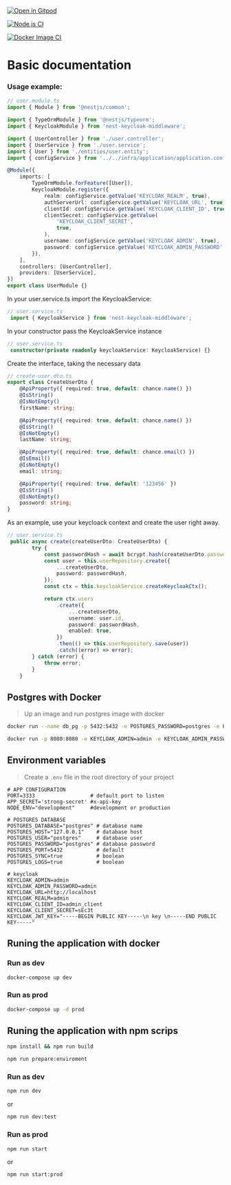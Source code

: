 [![Open in Gitpod](https://gitpod.io/button/open-in-gitpod.svg)](https://gitpod.io/#https://github.com/hebertcisco/nestjs-rest-boilerplate)

[![Node.js CI](https://github.com/hebertcisco/nestjs-rest-boilerplate/actions/workflows/node.js.yml/badge.svg)](https://github.com/hebertcisco/nestjs-rest-boilerplate/actions/workflows/node.js.yml)

[![Docker Image CI](https://github.com/hebertcisco/nestjs-rest-boilerplate/actions/workflows/docker-image.yml/badge.svg)](https://github.com/hebertcisco/nestjs-rest-boilerplate/actions/workflows/docker-image.yml)

# Basic documentation

### Usage example:

```ts
// user.module.ts
import { Module } from '@nestjs/common';

import { TypeOrmModule } from '@nestjs/typeorm';
import { KeycloakModule } from 'nest-keycloak-middleware';

import { UserController } from './user.controller';
import { UserService } from './user.service';
import { User } from './entities/user.entity';
import { configService } from '../../infra/application/application.config';

@Module({
    imports: [
        TypeOrmModule.forFeature([User]),
        KeycloakModule.register({
            realm: configService.getValue('KEYCLOAK_REALM', true),
            authServerUrl: configService.getValue('KEYCLOAK_URL', true),
            clientId: configService.getValue('KEYCLOAK_CLIENT_ID', true),
            clientSecret: configService.getValue(
                'KEYCLOAK_CLIENT_SECRET',
                true,
            ),
            username: configService.getValue('KEYCLOAK_ADMIN', true),
            password: configService.getValue('KEYCLOAK_ADMIN_PASSWORD', true),
        }),
    ],
    controllers: [UserController],
    providers: [UserService],
})
export class UserModule {}
```

In your user.service.ts import the KeycloakService:

```ts
// user.service.ts
 import { KeycloakService } from 'nest-keycloak-middleware';
```

In your constructor pass the KeycloakService instance

```ts
// user.service.ts
 constructor(private readonly keycloakService: KeycloakService) {}
```

Create the interface, taking the necessary data

```ts
// create-user.dto.ts
export class CreateUserDto {
    @ApiProperty({ required: true, default: chance.name() })
    @IsString()
    @IsNotEmpty()
    firstName: string;

    @ApiProperty({ required: true, default: chance.name() })
    @IsString()
    @IsNotEmpty()
    lastName: string;

    @ApiProperty({ required: true, default: chance.email() })
    @IsEmail()
    @IsNotEmpty()
    email: string;

    @ApiProperty({ required: true, default: '123456' })
    @IsString()
    @IsNotEmpty()
    password: string;
}
```

As an example, use your keycloack context and create the user right away.

```ts
// user.service.ts
 public async create(createUserDto: CreateUserDto) {
        try {
            const passwordHash = await bcrypt.hash(createUserDto.password, 8);
            const user = this.userRepository.create({
                ...createUserDto,
                password: passwordHash,
            });
            const ctx = this.keycloakService.createKeycloakCtx();

            return ctx.users
                .create({
                    ...createUserDto,
                    username: user.id,
                    password: passwordHash,
                    enabled: true,
                })
                .then(() => this.userRepository.save(user))
                .catch((error) => error);
        } catch (error) {
            throw error;
        }
    }
```

## Postgres with Docker

> Up an image and run postgres image with docker

```sh
docker run --name db_pg -p 5432:5432 -e POSTGRES_PASSWORD=postgres -e POSTGRES_USER=postgres -d postgres:11
```

```sh
docker run -p 8080:8080 -e KEYCLOAK_ADMIN=admin -e KEYCLOAK_ADMIN_PASSWORD=admin quay.io/keycloak/keycloak:18.0.2 start-dev
```

## Environment variables

> Create a `.env` file in the root directory of your project

```dotenv
# APP CONFIGURATION
PORT=3333                  # default port to listen
APP_SECRET='strong-secret' #x-api-key
NODE_ENV="development"     #development or production

# POSTGRES DATABASE
POSTGRES_DATABASE="postgres" # database name
POSTGRES_HOST="127.0.0.1"    # database host
POSTGRES_USER="postgres"     # database user
POSTGRES_PASSWORD="postgres" # database password
POSTGRES_PORT=5432           # default
POSTGRES_SYNC=true           # boolean
POSTGRES_LOGS=true           # boolean

# keycloak
KEYCLOAK_ADMIN=admin
KEYCLOAK_ADMIN_PASSWORD=admin
KEYCLOAK_URL=http://localhost
KEYCLOAK_REALM=admin
KEYCLOAK_CLIENT_ID=admin_client
KEYCLOAK_CLIENT_SECRET=sEc3t
KEYCLOAK_JWT_KEY="-----BEGIN PUBLIC KEY-----\n key \n-----END PUBLIC KEY-----"
```

## Runing the application with docker

### Run as dev

```sh
docker-compose up dev
```

### Run as prod

```sh
docker-compose up -d prod
```

## Runing the application with npm scrips

```sh
npm install && npm run build
```

```sh
npm run prepare:enviroment
```

### Run as dev

```sh
npm run dev
```

or

```sh
npm run dev:test
```

### Run as prod

```sh
npm run start
```

or

```sh
npm run start:prod
```
